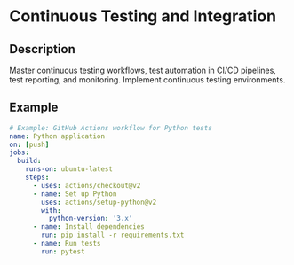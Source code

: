 # Continuous Testing and Integration

## Description
Master continuous testing workflows, test automation in CI/CD pipelines, test reporting, and monitoring. Implement continuous testing environments.

## Example
```yaml
# Example: GitHub Actions workflow for Python tests
name: Python application
on: [push]
jobs:
  build:
    runs-on: ubuntu-latest
    steps:
      - uses: actions/checkout@v2
      - name: Set up Python
        uses: actions/setup-python@v2
        with:
          python-version: '3.x'
      - name: Install dependencies
        run: pip install -r requirements.txt
      - name: Run tests
        run: pytest
```
